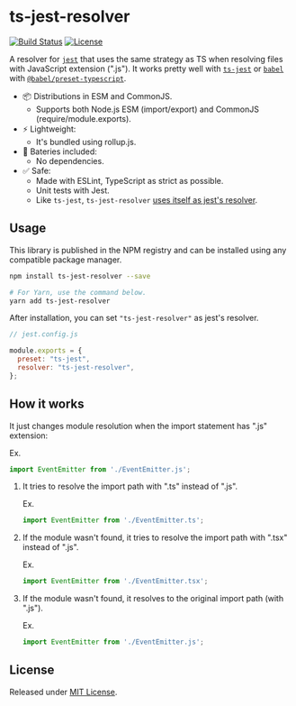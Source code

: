 # ts-jest-resolver

[![Build Status](https://travis-ci.org/VitorLuizC/ts-jest-resolver.svg?branch=master)](https://travis-ci.org/VitorLuizC/ts-jest-resolver)
[![License](https://badgen.net/github/license/VitorLuizC/ts-jest-resolver)](./LICENSE)

A resolver for [`jest`](https://jestjs.io/) that uses the same strategy as TS when resolving files with JavaScript extension (".js"). It works pretty well with [`ts-jest`](https://kulshekhar.github.io/ts-jest/) or [`babel`](https://babeljs.io/) with [`@babel/preset-typescript`](https://babeljs.io/docs/en/babel-preset-typescript).

- 📦 Distributions in ESM and CommonJS.
  - Supports both Node.js ESM (import/export) and CommonJS (require/module.exports).
- ⚡ Lightweight:
  - It's bundled using rollup.js.
- 🔋 Bateries included:
  - No dependencies.
- ✅ Safe:
  - Made with ESLint, TypeScript as strict as possible.
  - Unit tests with Jest.
  - Like `ts-jest`, `ts-jest-resolver` [uses itself as jest's resolver](https://github.com/VitorLuizC/ts-jest-resolver/commit/a2cc8f6482250380c2c735bf8827eb64082d5ef6).

## Usage

This library is published in the NPM registry and can be installed using any compatible package manager.

```sh
npm install ts-jest-resolver --save

# For Yarn, use the command below.
yarn add ts-jest-resolver
```

After installation, you can set `"ts-jest-resolver"` as jest's resolver.

```js
// jest.config.js

module.exports = {
  preset: "ts-jest",
  resolver: "ts-jest-resolver",
};
```

## How it works

It just changes module resolution when the import statement has ".js" extension:

Ex.
```ts
import EventEmitter from './EventEmitter.js';
```

1. It tries to resolve the import path with ".ts" instead of ".js".

   Ex.

   ```ts
   import EventEmitter from './EventEmitter.ts';
   ```

2. If the module wasn't found, it tries to resolve the import path with ".tsx" instead of ".js".

   Ex.

   ```ts
   import EventEmitter from './EventEmitter.tsx';
   ```

3. If the module wasn't found, it resolves to the original import path (with ".js").

   Ex.

   ```ts
   import EventEmitter from './EventEmitter.js';
   ```

## License

Released under [MIT License](./LICENSE).
